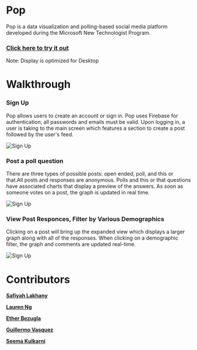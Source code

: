 # Pop 

Pop is a data visualization and polling-based social media platform developed during the Microsoft New Technologist Program.


### [Click here to try it out](https://safiyahlakhany.github.io/Pop/) 
Note: Display is optimized for Desktop



# Walkthrough

### Sign Up
Pop allows users to create an account or sign in. Pop uses Firebase for authentication; all passwords and emails must be valid. Upon logging in, a user is taking to the main screen which features a section to create a post followed by the user's feed.

<img src='http://g.recordit.co/mJv4pUHYYn.gif'  width='' alt='Sign Up' />


### Post a poll question
There are three types of possible posts: open ended, poll, and this or that.All posts and responses are anonymous. Polls and this or that questions have associated charts that display a preview of the answers. As soon as someone votes on a post, the graph is updated in real time. 

<img src='https://recordit.co/O2Ib0QlloZ.gif'  width='' alt='Sign Up' />


### View Post Responces, Filter by Various Demographics
Clicking on a post will bring up the expanded view which displays a larger graph along with all of the responses. When clicking on a demographic filter, the graph and comments are updated real-time. 


<img src='http://recordit.co/6DGUy2D6NG.gif'  width='' alt='Sign Up' />



# Contributors
**[Safiyah Lakhany](https://github.com/safiyahlakhany)**

**[Lauren Ng](https://github.com/laurenng)**

**[Ether Bezugla](https://github.com/kbezugla)**

**[Guillermo Vasquez](https://github.com/memovasquez)**

**[Seema Kulkarni](https://github.com/seemariva)**
